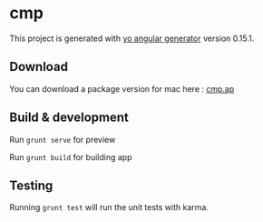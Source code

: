 # cmp

This project is generated with [yo angular generator](https://github.com/yeoman/generator-angular)
version 0.15.1.

## Download

You can download a package version for mac here : [cmp.ap](https://github.com/abruneau/cmp/releases/download/latest/cmp.app.zip)

## Build & development

Run `grunt serve` for preview

Run `grunt build` for building app

## Testing

Running `grunt test` will run the unit tests with karma.
